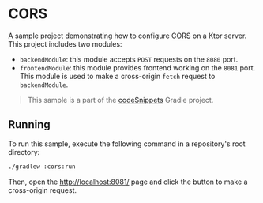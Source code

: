# CORS

A sample project demonstrating how to configure [CORS](https://ktor.io/docs/cors.html) on a Ktor server. 
This project includes two modules:
- `backendModule`: this module accepts `POST` requests on the `8080` port.
- `frontendModule`: this module provides frontend working on the `8081` port. 
   This module is used to make a cross-origin `fetch` request to `backendModule`.

> This sample is a part of the [codeSnippets](../../README.md) Gradle project.

## Running
To run this sample, execute the following command in a repository's root directory:
```bash
./gradlew :cors:run
```

Then, open the [http://localhost:8081/](http://localhost:8081/) page and click the button to make a cross-origin request.
